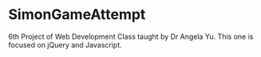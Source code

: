 # SimonGameAttempt
6th Project of Web Development Class taught by Dr Angela Yu. This one is focused on jQuery and Javascript. 
